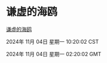 # 谦虚的海鸥
[谦虚的海鸥](http://219.139.197.74:56308/qxdho/course/base/hotlink/index.php)

2024年 11月 04日 星期一 10:20:02 CST

2024年 11月 04日 星期一 02:20:02 GMT
